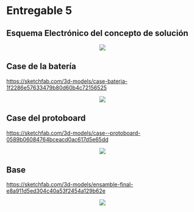 # Entregable 5

## Esquema Electrónico del concepto de solución

<p align="center">
<img src="https://github.com/user-attachments/assets/64ee7d14-4a9c-496d-8430-d08b48fc51d9"/>
</p>

## Case de la batería
https://sketchfab.com/3d-models/case-bateria-1f2286e57633479b80d60b4c72156525
<p align="center">
<img src="https://i.postimg.cc/FHgtVGz3/enhjf.jpg"/>
</p>

## Case del protoboard
https://sketchfab.com/3d-models/case--protoboard-0589b06084764bceacd0ac617d5e65dd
<p align="center">
<img src="https://i.postimg.cc/gJ48y9FQ/uwqhdw.jpg"/>
</p>

## Base 
https://sketchfab.com/3d-models/ensamble-final-e8a911d5ed304c40a53f2454a129b62e
<p align="center">
<img src="https://i.postimg.cc/zX63Y2XW/imagenbase.jpg"/>
</p>


